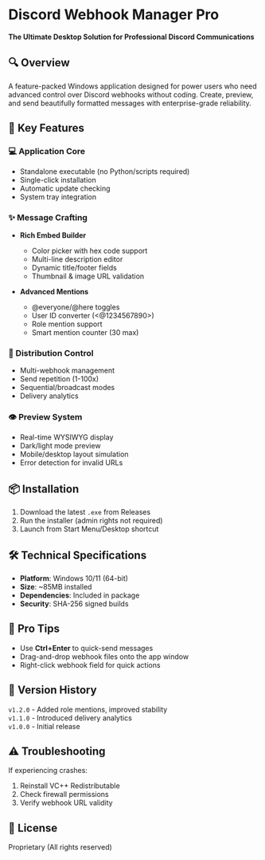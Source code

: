 # Discord Webhook Manager Pro  
**The Ultimate Desktop Solution for Professional Discord Communications**  

## 🔍 Overview  
A feature-packed Windows application designed for power users who need advanced control over Discord webhooks without coding. Create, preview, and send beautifully formatted messages with enterprise-grade reliability.

## 🚀 Key Features  

### 💻 Application Core  
- Standalone executable (no Python/scripts required)  
- Single-click installation  
- Automatic update checking  
- System tray integration  

### ✨ Message Crafting  
- **Rich Embed Builder**  
  - Color picker with hex code support  
  - Multi-line description editor  
  - Dynamic title/footer fields  
  - Thumbnail & image URL validation  

- **Advanced Mentions**  
  - @everyone/@here toggles  
  - User ID converter (<@1234567890>)  
  - Role mention support  
  - Smart mention counter (30 max)  

### 🔄 Distribution Control  
- Multi-webhook management  
- Send repetition (1-100x)  
- Sequential/broadcast modes  
- Delivery analytics  

### 👁️ Preview System  
- Real-time WYSIWYG display  
- Dark/light mode preview  
- Mobile/desktop layout simulation  
- Error detection for invalid URLs  

## 📦 Installation  
1. Download the latest `.exe` from Releases  
2. Run the installer (admin rights not required)  
3. Launch from Start Menu/Desktop shortcut  

## 🛠️ Technical Specifications  
- **Platform**: Windows 10/11 (64-bit)  
- **Size**: ~85MB installed  
- **Dependencies**: Included in package  
- **Security**: SHA-256 signed builds  

## 🌟 Pro Tips  
- Use **Ctrl+Enter** to quick-send messages  
- Drag-and-drop webhook files onto the app window  
- Right-click webhook field for quick actions  

## 📜 Version History  
`v1.2.0` - Added role mentions, improved stability  
`v1.1.0` - Introduced delivery analytics  
`v1.0.0` - Initial release  

## ⚠️ Troubleshooting  
If experiencing crashes:  
1. Reinstall VC++ Redistributable  
2. Check firewall permissions  
3. Verify webhook URL validity  

## 📄 License  
Proprietary (All rights reserved)  
